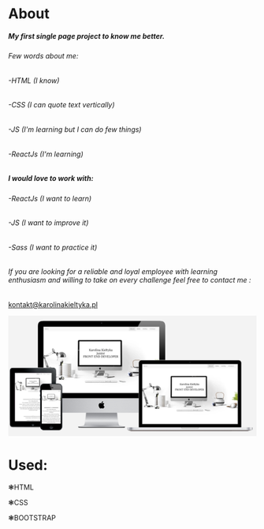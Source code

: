 # About

##### My first single page project to know me better.


###### Few words about me:

###### -HTML (I know)

###### -CSS (I can quote text vertically)

###### -JS (I'm learning but I can do few things)

###### -ReactJs (I'm learning)



##### I would love to work with:

###### -ReactJs (I want to learn)

###### -JS (I want to improve it)

###### -Sass (I want to practice it)


###### If you are looking for a reliable and loyal employee with learning enthusiasm and willing to take on every challenge feel free to contact me : 

kontakt@karolinakieltyka.pl



![alt text](https://github.com/CharlotteMoriarty/About/blob/master/images/zdj%C4%99cie%20g%C5%82%C3%B3wne.PNG)

# Used:

  ❃HTML

  ❃CSS

  ❃BOOTSTRAP
